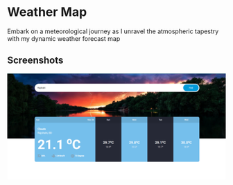 
# Weather Map

Embark on a meteorological journey as I unravel the atmospheric tapestry with my dynamic weather forecast map


## Screenshots

![App Screenshot](https://github.com/itsSohag/assignment4/blob/master/Screenshots/Picutre(3).png)

